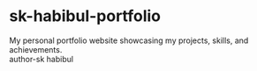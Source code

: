 # sk-habibul-portfolio
 My personal portfolio website showcasing my projects, skills, and achievements.
 <br>
 author-sk habibul
